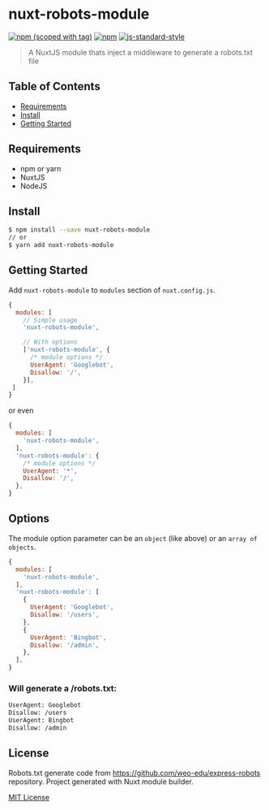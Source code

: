# nuxt-robots-module

[![npm (scoped with tag)](https://img.shields.io/npm/v/nuxt-robots-module/latest.svg?style=flat-square)](https://npmjs.com/package/nuxt-robots-module)
[![npm](https://img.shields.io/npm/dt/nuxt-robots-module.svg?style=flat-square)](https://npmjs.com/package/nuxt-robots-module)
[![js-standard-style](https://img.shields.io/badge/code_style-standard-brightgreen.svg?style=flat-square)](http://standardjs.com)

> A NuxtJS module thats inject a middleware to generate a robots.txt file

## Table of Contents ##

* [Requirements](#requirements)
* [Install](#install)
* [Getting Started](#getting-started)

## Requirements

* npm or yarn
* NuxtJS
* NodeJS

## Install

```bash
$ npm install --save nuxt-robots-module
// or
$ yarn add nuxt-robots-module
```

## Getting Started

Add `nuxt-robots-module` to `modules` section of `nuxt.config.js`.
```js
{
  modules: [
    // Simple usage
    'nuxt-robots-module',

    // With options
    ['nuxt-robots-module', {
      /* module options */
      UserAgent: 'Googlebot',
      Disallow: '/',
    }],
 ]
}
```
or even
```js
{
  modules: [
    'nuxt-robots-module',
  ],
  'nuxt-robots-module': {
    /* module options */
    UserAgent: '*',
    Disallow: '/',
  },
}
```

## Options

The module option parameter can be an `object` (like above) or an `array of objects`. 

```js
{
  modules: [
    'nuxt-robots-module',
  ],
  'nuxt-robots-module': [
    {
      UserAgent: 'Googlebot',
      Disallow: '/users',
    },
    {
      UserAgent: 'Bingbot',
      Disallow: '/admin',
    },
  ],
}
```

### Will generate a /robots.txt:

```bash
UserAgent: Googlebot
Disallow: /users
UserAgent: Bingbot
Disallow: /admin
```

## License

Robots.txt generate code from https://github.com/weo-edu/express-robots repository.
Project generated with Nuxt module builder.

[MIT License](./LICENSE)
